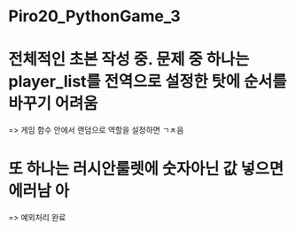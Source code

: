 # Piro20_PythonGame_3
# 전체적인 초본 작성 중. 문제 중 하나는 player_list를 전역으로 설정한 탓에 순서를 바꾸기 어려움
=> 게임 함수 안에서 랜덤으로 역할을 설정하면 ㄱㅊ음
# 또 하나는 러시안룰렛에 숫자아닌 값 넣으면 에러남 아
=> 예외처리 완료